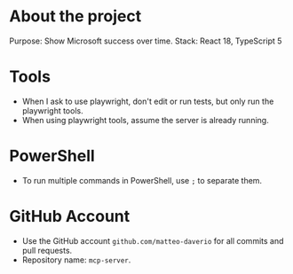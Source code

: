 # About the project

Purpose: Show Microsoft success over time.
Stack: React 18, TypeScript 5

# Tools

- When I ask to use playwright, don't edit or run tests, but only run the playwright tools.
- When using playwright tools, assume the server is already running.

# PowerShell
- To run multiple commands in PowerShell, use `;` to separate them.

# GitHub Account
- Use the GitHub account `github.com/matteo-daverio` for all commits and pull requests.
- Repository name: `mcp-server`.